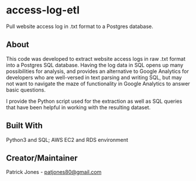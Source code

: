 # access-log-etl

Pull website access log in .txt format to a Postgres database.

## About

This code was developed to extract website access logs in raw .txt format into a Postgres SQL database. Having the log data in SQL opens up many possibilities for analysis, and provides an alternative to Google Analytics for developers who are well-versed in text parsing and writing SQL, but may not want to navigate the maze of functionality in Google Analytics to answer basic questions. 

I provide the Python script used for the extraction as well as SQL queries that have been helpful in working with the resulting dataset.

## Built With

Python3 and SQL; AWS EC2 and RDS environment

## Creator/Maintainer

Patrick Jones - [patjones80@gmail.com](mailto:patjones80@gmail.com)
